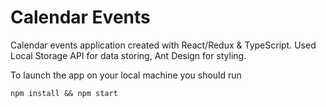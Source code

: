 # Calendar Events
Calendar events application created with React/Redux & TypeScript. Used Local Storage API for data storing, Ant Design for styling.

To launch the app on your local machine you should run

`npm install && npm start`
